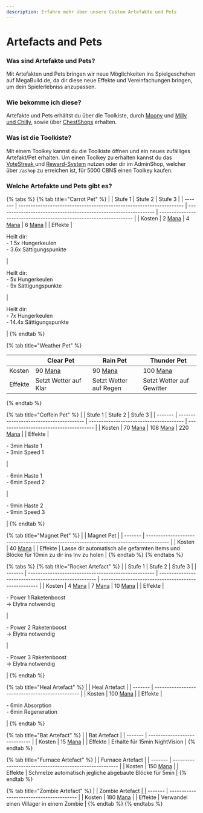 ```yaml
---
description: Erfahre mehr über unsere Custom Artefakte und Pets
---
```


# Artefacts and Pets

### Was sind Artefakte und Pets?

Mit Artefakten und Pets bringen wir neue Möglichkeiten ins Spielgeschehen auf MegaBuild.de, da dir diese neue Effekte und Vereinfachungen bringen, um dein Spielerlebniss anzupassen.&#x20;

### Wie bekomme ich diese?

Artefakte und Pets erhältst du über die Toolkiste, durch [Moony](helper-cbspawn.md#moony) und [Milly und Chilly](helper-cbspawn.md#milly-und-chilly), sowie über [ChestShops](cs.md) erhalten.

### Was ist die Toolkiste?

Mit einem Toolkey kannst du die Toolkiste öffnen und ein neues zufälliges Artefakt/Pet erhalten. Um einen Toolkey zu erhalten kannst du das [VoteStreak ](vote.md#was-ist-das-votestreak-system)und [Reward-System](reward.md#was-ist-das-reward-system) nutzen oder dir im AdminShop, welcher über `/ashop` zu erreichen ist, für 5000 CBN$ einen Toolkey kaufen.&#x20;

### Welche Artefakte und Pets gibt es?

{% tabs %}
{% tab title="Carrot Pet" %}
|         | Stufe 1                                                              | Stufe 2                                                          | Stufe 3                                                             |
| ------- | -------------------------------------------------------------------- | ---------------------------------------------------------------- | ------------------------------------------------------------------- |
| Kosten  | 2 [Mana](mana.md)                                                    | 4 [Mana](mana.md)                                                | 6 [Mana](mana.md)                                                   |
| Effekte | <p>Heilt dir:<br>- 1.5x Hungerkeulen <br>- 3.6x Sättigungspunkte</p> | <p>Heilt dir:<br>- 5x Hungerkeulen <br>- 9x Sättigungspunkte</p> | <p>Heilt dir:<br>- 7x Hungerkeulen <br>- 14.4x Sättigungspunkte</p> |
{% endtab %}

{% tab title="Weather Pet" %}
<table><thead><tr><th></th><th width="135">Clear Pet</th><th>Rain Pet</th><th>Thunder Pet</th></tr></thead><tbody><tr><td>Kosten</td><td>90 <a href="mana.md">Mana</a></td><td>90 <a href="mana.md">Mana</a></td><td>100 <a href="mana.md">Mana</a></td></tr><tr><td>Effekte</td><td>Setzt Wetter auf Klar</td><td>Setzt Wetter auf Regen</td><td>Setzt Wetter auf Gewitter</td></tr></tbody></table>
{% endtab %}

{% tab title="Coffein Pet" %}
|         | Stufe 1                                 | Stufe 2                                 | Stufe 3                                 |
| ------- | --------------------------------------- | --------------------------------------- | --------------------------------------- |
| Kosten  | 70 [Mana](mana.md)                      | 108 [Mana](mana.md)                     | 220 [Mana](mana.md)                     |
| Effekte | <p>- 3min Haste 1<br>- 3min Speed 1</p> | <p>- 6min Haste 1<br>- 6min Speed 2</p> | <p>- 9min Haste 2<br>- 9min Speed 3</p> |
{% endtab %}

{% tab title="Magnet Pet" %}
|         | Magnet Pet                                                                              |
| ------- | --------------------------------------------------------------------------------------- |
| Kosten  | 40 [Mana](mana.md)                                                                      |
| Effekte | Lasse dir automatisch alle gefarmten Items und Blöcke für 10min zu dir ins Inv zu holen |
{% endtab %}
{% endtabs %}

{% tabs %}
{% tab title="Rocket Artefact" %}
|         | Stufe 1                                              | Stufe 2                                              | Stufe 3                                              |
| ------- | ---------------------------------------------------- | ---------------------------------------------------- | ---------------------------------------------------- |
| Kosten  | 4 [Mana](mana.md)                                    | 7 [Mana](mana.md)                                    | 10 [Mana](mana.md)                                   |
| Effekte | <p>- Power 1 Raketenboost<br>-> Elytra notwendig</p> | <p>- Power 2 Raketenboost<br>-> Elytra notwendig</p> | <p>- Power 3 Raketenboost<br>-> Elytra notwendig</p> |
{% endtab %}

{% tab title="Heal Artefact" %}
|         | Heal Artefact                                   |
| ------- | ----------------------------------------------- |
| Kosten  | 100 [Mana](mana.md)                             |
| Effekte | <p>- 6min Absorption<br>- 6min Regeneration</p> |
{% endtab %}

{% tab title="Bat Artefact" %}
|         | Bat Artefact                  |
| ------- | ----------------------------- |
| Kosten  | 15 [Mana](mana.md)            |
| Effekte | Erhalte für 15min NightVision |
{% endtab %}

{% tab title="Furnace Artefact" %}
|         | Furnace Artefact                                        |
| ------- | ------------------------------------------------------- |
| Kosten  | 150 [Mana](mana.md)                                     |
| Effekte | Schmelze automatisch jegliche abgebaute Blöcke für 5min |
{% endtab %}

{% tab title="Zombie Artefact" %}
|         | Zombie Artefact                          |
| ------- | ---------------------------------------- |
| Kosten  | 180 [Mana](mana.md)                      |
| Effekte | Verwandel einen Villager in einem Zombie |
{% endtab %}
{% endtabs %}
